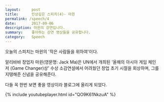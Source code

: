 ```yaml
---
layout:     post
title:      인상깊은 스피치(4)- 마윈 
permalink: /speech/4
date:       2017-09-06
description: 마윈의 강연입니다.
summary:    좋아하는 강연 영상들을 공유합니다.
category: 	Speech
---
```


오늘의 스피치는 마윈의 '작은 사람들을 위하여'이다.

알리바바 창업자 마윈(영문명: Jack Ma)은 UN에서 개최된 '올해의 아시아 게임 체인저 (Game Changer)상' 수상 소감연설에서 어려웠던 창업 초기 시절을 회상하며, 그를 지탱해준 신념을 공유해준다.

다들 꼭 한번 보면 좋을 영상이라 블로그에 올리게 되었다.

{% include youtubeplayer.html id="QO9K61NkzuA" %} 